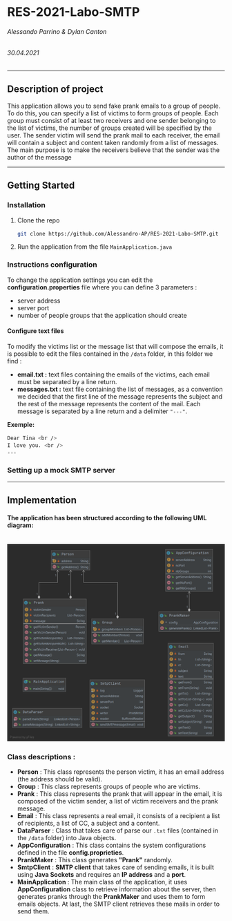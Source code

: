 # RES-2021-Labo-SMTP

###### Alessando Parrino & Dylan Canton

###### 30.04.2021

---
## Description of project
This application allows you to send fake prank emails to a group of people.
To do this, you can specify a list of victims to form groups of people. Each group must consist of at least two receivers and one sender belonging to the list of victims, the number of groups created will be specified by the user. The sender victim will send the prank mail to each receiver, the email will contain a subject and content taken randomly from a list of messages. The main purpose is to make the receivers believe that the sender was the author of the message

---

## Getting Started

### Installation
1. Clone the repo
   ```sh
   git clone https://github.com/Alessandro-AP/RES-2021-Labo-SMTP.git
   ```
2. Run the application from the file ```MainApplication.java```
### Instructions configuration

To change the application settings you can edit the **configuration.properties** file where you can define 3 parameters :
- server address
- server port
- number of people groups that the application should create

#### Configure text files

To modify the victims list or the message list that will compose the emails,
it is possible to edit the files contained in the ```/data``` folder, in this folder we find :
- **email.txt :** text files containing the emails of the victims, each email must be separated by a line return.
- **messages.txt :** text file containing the list of messages, as a convention we decided that the first line of the message represents the subject and the rest of the message represents the content of the mail. Each message is separated by a line return and a delimiter ```"---"```.

**Exemple:** <br />
```sh
Dear Tina <br />
I love you. <br />
---
```

### Setting up a mock SMTP server




---
## Implementation
#### The application has been structured according to the following UML diagram: <br /><br />
![UML_diagram.png](figures/UML_diagram.png)

### Class descriptions :

* **Person** : This class represents the person victim, it has an email address (the address should be valid).<br />
* **Group** : This class represents groups of people who are victims.<br />
* **Prank** : This class represents the prank that will appear in the email, it is composed of the victim sender, a list of victim receivers and the prank message.<br />
* **Email** : This class represents a real email, it consists of a recipient a list of recipients, a list of CC, a subject and a content.<br />
* **DataParser** : Class that takes care of parse our ```.txt``` files (contained in the ```/data``` folder) into Java objects.<br />
* **AppConfiguration** : This class contains the system configurations defined in the file **config.proprieties**.<br />
* **PrankMaker** : This class generates **"Prank"** randomly.<br />
* **SmtpClient** : **SMTP client** that takes care of sending emails, it is built using **Java Sockets** and requires an **IP address** and a **port**.<br />
* **MainApplication** : The main class of the application, it uses **AppConfiguration** class to retrieve information about the server, then generates pranks through the **PrankMaker** and uses them to form emails objects. At last, the SMTP client retrieves these mails in order to send them. <br />

